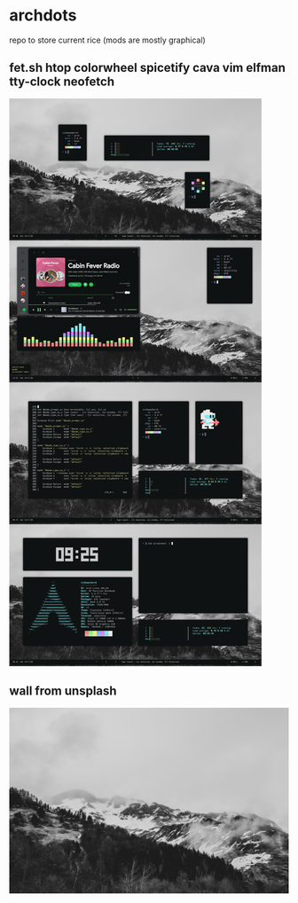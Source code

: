 # archdots
repo to store current rice (mods are mostly graphical)

## fet.sh htop colorwheel spicetify cava vim elfman tty-clock neofetch
![stitched ss](https://raw.githubusercontent.com/vishxm/archdots/main/stitched.png)

## wall from unsplash
![wallpaper from unsplash](https://raw.githubusercontent.com/vishxm/archdots/main/wallpaper.jpg)
